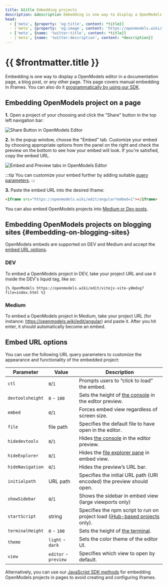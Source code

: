 ```yaml
---
title: &title Embedding projects
description: &description Embedding is one way to display a OpenModels editor in a documentation page, a blog post, or any other page. This page covers manual embedding in iframes. 
head:
  - ['meta', {property: 'og:title', content: *title}] 
  - ['meta', {property: 'og:image', content: 'https://openmodels.wiki/img/og/embedding-projects.png'}]
  - ['meta', {name: 'twitter:title', content: *title}]
  - ['meta', {name: 'twitter:description', content: *description}]
---
```


# {{ $frontmatter.title }}

Embedding is one way to display a OpenModels editor in a documentation page, a blog post, or any other page. This page covers manual embedding in iframes. You can also do it [programmatically by using our SDK](/guides/integration/create-with-sdk).

## Embedding OpenModels project on a page

**1.** Open a project of your choosing and click the "Share" button in the top left navigation bar:

![Share Button in OpenModels Editor](./assets/project-share-button.png)

**2.** In the popup window, choose the "Embed" tab. Customize your embed by choosing appropriate options from the panel on the right and check the preview on the bottom to see how your embed will look. If you're satisfied, copy the embed URL.

![Embed and Preview tabs in OpenModels Editor](./assets/embed-project.png)

:::tip
You can customize your embed further by adding suitable [query parameters](#embed-url-options).
:::

**3.** Paste the embed URL into the desired iframe:

```html
<iframe src="https://openmodels.wiki/edit/angular?embed=1"></iframe>
```

You can also embed OpenModels projects into [Medium or Dev posts](#embedding-on-blogging-sites).

## Embedding OpenModels projects on blogging sites {#embedding-on-blogging-sites}

OpenModels embeds are supported on DEV and Medium and accept the [embed URL options](#embed-url-options).

### DEV

To embed a OpenModels project in DEV, take your project URL and use it inside the DEV's liquid tag, like so:

```liquid
{% OpenModels https://openmodels.wiki/edit/vitejs-vite-y8mdxg?file=index.html %}
```

### Medium

To embed a OpenModels project in Medium, take your project URL (for instance: <https://openmodels.wiki/edit/angular>) and paste it. After you hit enter, it should automatically become an embed.

## Embed URL options

You can use the following URL query parameters to customize the appearance and functionality of the embedded project:

| Parameter |               Value               |               Description               |
|-----------|-----------------------------------|-----------------------------------------|
|`ctl`| `0`/`1` | Prompts users to “click to load” the embed. |
| `devtoolsheight` | `0` - `100` | Sets the height of [the console][ui_docs] in the editor preview. |
| `embed` |  `0`/`1` | Forces embed view regardless of screen size. |
| `file` | file path | Specifies the default file to have open in the editor. |
| `hidedevtools` |  `0`/`1` | Hides [the console][ui_docs] in the editor preview. |
| `hideExplorer` |  `0`/`1` | Hides the [file explorer pane][ui_docs] in embed view. |
| `hideNavigation` | `0`/`1` | Hides the preview’s URL bar. |
| `initialpath` | URL path | Specifies the initial URL path (URI encoded) the preview should open. |
| `showSidebar` | `0`/`1` | Shows the sidebar in embed view (large viewports only) |
| `startScript` | string | Specifies the npm script to run on project load ([iHub-based projects][available_env_docs] only). |
| `terminalHeight` | `0` - `100` | Sets the height of [the terminal][ui_docs]. |
| `theme` | `light` - `dark` | Sets the color theme of the editor UI. |
| `view` | `editor` - `preview` | Specifies which view to open by default. |

Alternatively, you can use our [JavaScript SDK methods](/platform/api/javascript-sdk) for embedding OpenModels projects in pages to avoid creating and configuring iframes.

[ui_docs]: /guides/user-guide/ide-whats-on-your-screen
[available_env_docs]: /guides/user-guide/available-environments
